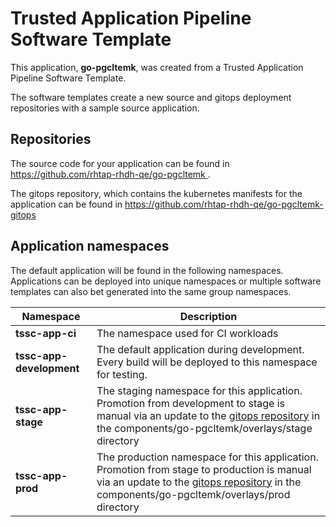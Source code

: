 # Trusted Application Pipeline Software Template

This application, **go-pgcltemk**, was created from a Trusted Application Pipeline Software Template.

The software templates create a new source and gitops deployment repositories with a sample source application. 

## Repositories

The source code for your application can be found in [https://github.com/rhtap-rhdh-qe/go-pgcltemk ](https://github.com/rhtap-rhdh-qe/go-pgcltemk ).
 
The gitops repository, which contains the kubernetes manifests for the application can be found in 
[https://github.com/rhtap-rhdh-qe/go-pgcltemk-gitops ](https://github.com/rhtap-rhdh-qe/go-pgcltemk-gitops ) 

## Application namespaces 

The default application will be found in the following namespaces. Applications can be deployed into unique namespaces or multiple software templates can also bet generated into the same group namespaces.  

|  Namespace   |  Description   |  
| -------- | -------- |
| **tssc-app-ci** | The namespace used for CI workloads |
| **tssc-app-development** | The default application during development. Every build will be deployed to this namespace for testing. |
| **tssc-app-stage** | The staging namespace for this application. Promotion from development to stage is manual via an update to the [gitops repository](https://github.com/rhtap-rhdh-qe/go-pgcltemk-gitops ) in the components/go-pgcltemk/overlays/stage directory |
| **tssc-app-prod** | The production namespace for this application. Promotion from stage to production is manual via an update to the [gitops repository](https://github.com/rhtap-rhdh-qe/go-pgcltemk-gitops ) in the components/go-pgcltemk/overlays/prod directory |